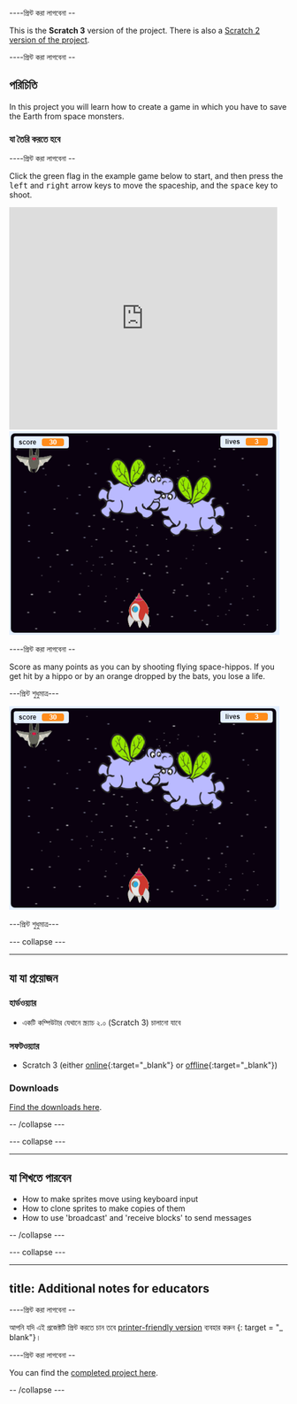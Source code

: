 \----প্রিন্ট করা লাগবেনা --

This is the **Scratch 3** version of the project. There is also a [Scratch 2 version of the project](https://projects.raspberrypi.org/en/projects/clone-wars-scratch2).

\----প্রিন্ট করা লাগবেনা --

## পরিচিতি

In this project you will learn how to create a game in which you have to save the Earth from space monsters.

### যা তৈরি করতে হবে

\----প্রিন্ট করা লাগবেনা --

Click the green flag in the example game below to start, and then press the <kbd>left</kbd> and <kbd>right</kbd> arrow keys to move the spaceship, and the <kbd>space</kbd> key to shoot.

<div class="scratch-preview">
  <iframe allowtransparency="true" width="485" height="402" src="https://scratch.mit.edu/projects/embed/276887163/?autostart=false" frameborder="0" scrolling="no"></iframe>
  <img src="images/showcase.png">
</div>

\----প্রিন্ট করা লাগবেনা --

Score as many points as you can by shooting flying space-hippos. If you get hit by a hippo or by an orange dropped by the bats, you lose a life.

\---প্রিন্ট শুধুমাত্র\---

![desc](images/showcase.png)

\---প্রিন্ট শুধুমাত্র\---

\--- collapse \---

* * *

## যা যা প্রয়োজন

### হার্ডওয়্যার

+ একটি কম্পিউটার যেথানে স্ক্র্যাচ ২.০ (Scratch 3) চালানো যাবে

### সফটওয়্যার

+ Scratch 3 (either [online](https://rpf.io/scratchon){:target="_blank"} or [offline](https://rpf.io/scratchoff){:target="_blank"})

### Downloads

[Find the downloads here](http://rpf.io/p/en/clone-wars-go).

-- /collapse \---

\--- collapse \---

* * *

## যা শিখতে পারবেন

+ How to make sprites move using keyboard input
+ How to clone sprites to make copies of them
+ How to use 'broadcast' and 'receive blocks' to send messages

-- /collapse \---

\--- collapse \---

* * *

## title: Additional notes for educators

\----প্রিন্ট করা লাগবেনা --

আপনি যদি এই প্রজেক্টটি প্রিন্ট করতে চান তবে [printer-friendly version](https://projects.raspberrypi.org/en/projects/clone-wars/print) ব্যবহার করুন {: target = "_ blank"}।

\----প্রিন্ট করা লাগবেনা --

You can find the [completed project here](http://rpf.io/p/en/clone-wars-get).

-- /collapse \---
